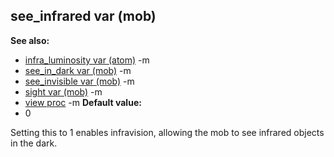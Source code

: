 ## see_infrared var (mob)
**See also:**
*   [infra_luminosity var (atom)](/ref/atom/var/infra_luminosity.md) -m
*   [see_in_dark var (mob)](/ref/mob/var/see_in_dark.md) -m
*   [see_invisible var (mob)](/ref/mob/var/see_invisible.md) -m
*   [sight var (mob)](/ref/mob/var/sight.md) -m
*   [view proc](/ref/proc/view.md) -m<!-- -->
**Default value:**
*   0


Setting this to 1 enables infravision, allowing the mob to see
infrared objects in the dark.
